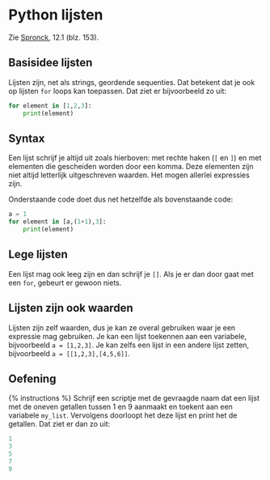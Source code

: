 # Python lijsten
Zie [Spronck](http://www.spronck.net/pythonbook/pythonboek.pdf), 12.1 (blz. 153).

## Basisidee lijsten
Lijsten zijn, net als strings, geordende sequenties. Dat betekent dat je ook op lijsten `for` loops kan toepassen. Dat ziet er bijvoorbeeld zo uit:

```python
for element in [1,2,3]:
    print(element)
```

## Syntax
Een lijst schrijf je altijd uit zoals hierboven: met rechte haken (`[` en `]`) en met elementen die gescheiden worden door een komma. Deze elementen zijn niet altijd letterlijk uitgeschreven waarden. Het mogen allerlei expressies zijn.

Onderstaande code doet dus net hetzelfde als bovenstaande code:

```python
a = 1
for element in [a,(1+1),3]:
    print(element)
```

## Lege lijsten
Een lijst mag ook leeg zijn en dan schrijf je `[]`. Als je er dan door gaat met een `for`, gebeurt er gewoon niets.

## Lijsten zijn ook waarden
Lijsten zijn zelf waarden, dus je kan ze overal gebruiken waar je een expressie mag gebruiken. Je kan een lijst toekennen aan een variabele, bijvoorbeeld `a = [1,2,3]`. Je kan zelfs een lijst in een andere lijst zetten, bijvoorbeeld `a = [[1,2,3],[4,5,6]]`.

## Oefening
{% instructions %}
Schrijf een scriptje met de gevraagde naam dat een lijst met de oneven getallen tussen 1 en 9 aanmaakt en toekent aan een variabele `my_list`. Vervolgens doorloopt het deze lijst en print het de getallen. Dat ziet er dan zo uit:

```python
1
3
5
7
9
```
